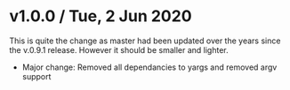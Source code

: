 v1.0.0 / Tue, 2 Jun 2020
========================

This is quite the change as master had been updated over the years since the v.0.9.1 release. However it should be smaller and lighter.

  * Major change: Removed all dependancies to yargs and removed argv support
